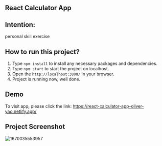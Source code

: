 ## React Calculator App

## Intention:
personal skill exercise

## How to run this project?

1. Type `npm install` to install any necessary packages and dependencies.
2. Type `npm start` to start the project on localhost.
3. Open the `http://localhost:3000/` in your browser.
4. Project is running now, well done.

## Demo
To visit app, please click the link: https://react-calculator-app-oliver-yao.netlify.app/

## Project Screenshot
![1670035553957](https://user-images.githubusercontent.com/53160804/205418889-c80eead9-18b0-4f9f-bd34-e87ff639db74.jpg)

